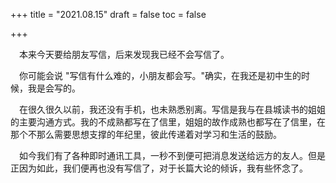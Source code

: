 +++
title = "2021.08.15"
draft = false
toc = false

+++

&emsp;本来今天要给朋友写信，后来发现我已经不会写信了。

&emsp;你可能会说 "写信有什么难的，小朋友都会写。"确实，在我还是初中生的时候，我是会写的。

&emsp;在很久很久以前，我还没有手机，也未熟悉别离。写信是我与在县城读书的姐姐的主要沟通方式。我的不成熟都写在了信里，姐姐的故作成熟也都写在了信里，在那个不那么需要思想支撑的年纪里，彼此传递着对学习和生活的鼓励。

&emsp;如今我们有了各种即时通讯工具，一秒不到便可把消息发送给远方的友人。但是正因为如此，我们便再也没有写信了，对于长篇大论的倾诉，我有些怀念了。

